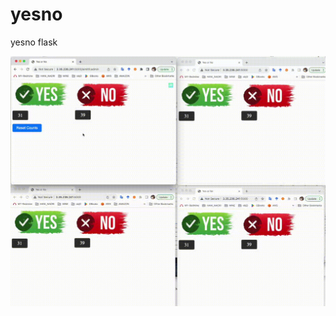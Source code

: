 # yesno
yesno flask

![animation](https://github.com/hyeonsangjeon/yesno/blob/main/static/example/animation.gif?raw=true)


